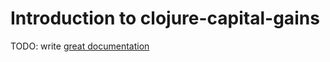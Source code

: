# Introduction to clojure-capital-gains

TODO: write [great documentation](http://jacobian.org/writing/what-to-write/)
